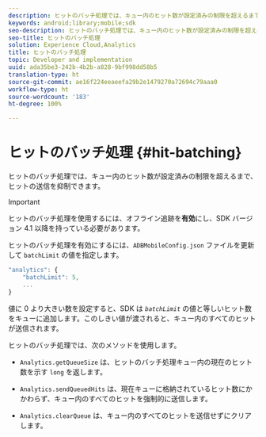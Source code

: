 ```yaml
---
description: ヒットのバッチ処理では、キュー内のヒット数が設定済みの制限を超えるまで、ヒットの送信を抑制できます。
keywords: android;library;mobile;sdk
seo-description: ヒットのバッチ処理では、キュー内のヒット数が設定済みの制限を超えるまで、ヒットの送信を抑制できます。
seo-title: ヒットのバッチ処理
solution: Experience Cloud,Analytics
title: ヒットのバッチ処理
topic: Developer and implementation
uuid: ada35be3-242b-4b2b-a828-9bf998dd58b5
translation-type: ht
source-git-commit: ae16f224eeaeefa29b2e1479270a72694c79aaa0
workflow-type: ht
source-wordcount: '183'
ht-degree: 100%

---
```



# ヒットのバッチ処理 {#hit-batching}

ヒットのバッチ処理では、キュー内のヒット数が設定済みの制限を超えるまで、ヒットの送信を抑制できます。

>[!IMPORTANT]
>
>ヒットのバッチ処理を使用するには、オフライン追跡を&#x200B;**有効**&#x200B;にし、SDK バージョン 4.1 以降を持っている必要があります。

ヒットのバッチ処理を有効にするには、`ADBMobileConfig.json` ファイルを更新して `batchLimit` の値を指定します。

```js
"analytics": {
    "batchLimit": 5,
    ...
}
```

値に 0 より大きい数を設定すると、SDK は *`batchLimit`* の値と等しいヒット数をキューに追加します。このしきい値が渡されると、キュー内のすべてのヒットが送信されます。

ヒットのバッチ処理では、次のメソッドを使用します。

* `Analytics.getQueueSize` は、ヒットのバッチ処理キュー内の現在のヒット数を示す `long` を返します。

* `Analytics.sendQueuedHits` は、現在キューに格納されているヒット数にかかわらず、キュー内のすべてのヒットを強制的に送信します。
* `Analytics.clearQueue` は、キュー内のすべてのヒットを送信せずにクリアします。
